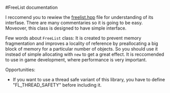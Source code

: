#FreeList documentation

I reccomend you to rewiew the [freelist.hpp](freelist.hpp) file for understanding of its interfase. There are many commentaries so it is
going to be easy. Moveover, this class is designed to have simple interface.

Few words about `FreeList` class:
It is created to prevent memory fragmentation and improves a locality of reference by preallocating a big block of memory for a particular number
of objects. So you should use it instead of simple allocating with `new` to get a great effect. It is reccomended to use in game development, where
performance is very important.

Opportunities:
- If you want to use a thread safe variant of this library, you have to define "FL_THREAD_SAFETY" before including it.
